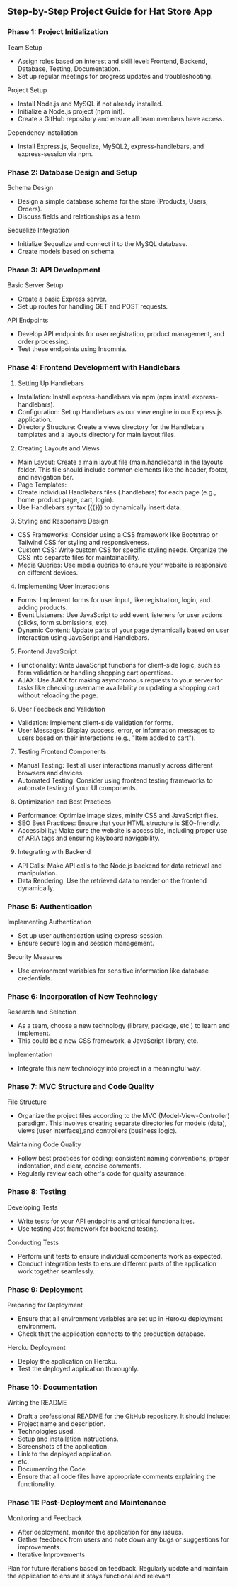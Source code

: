 ## Step-by-Step Project Guide for Hat Store App

### Phase 1: Project Initialization

Team Setup
- Assign roles based on interest and skill level: Frontend, Backend, Database, Testing, Documentation.
- Set up regular meetings for progress updates and troubleshooting.

Project Setup
- Install Node.js and MySQL if not already installed.
- Initialize a Node.js project (npm init).
- Create a GitHub repository and ensure all team members have access.

Dependency Installation
- Install Express.js, Sequelize, MySQL2, express-handlebars, and express-session via npm.

### Phase 2: Database Design and Setup

Schema Design
- Design a simple database schema for the store (Products, Users, Orders).
- Discuss fields and relationships as a team.

Sequelize Integration
- Initialize Sequelize and connect it to the MySQL database.
- Create models based on schema.

### Phase 3: API Development

Basic Server Setup
- Create a basic Express server.
- Set up routes for handling GET and POST requests.

API Endpoints
- Develop API endpoints for user registration, product management, and order processing.
- Test these endpoints using Insomnia.

### Phase 4: Frontend Development with Handlebars

1. Setting Up Handlebars
  - Installation: Install express-handlebars via npm (npm install express-handlebars).
  - Configuration: Set up Handlebars as our view engine in our Express.js application.
  - Directory Structure: Create a views directory for the Handlebars templates and a layouts directory for main layout files.

2. Creating Layouts and Views
  - Main Layout: Create a main layout file (main.handlebars) in the layouts folder. This file should include common elements like the header, footer, and navigation bar.
  - Page Templates:
  - Create individual Handlebars files (.handlebars) for each page (e.g., home, product page, cart, login).
  - Use Handlebars syntax ({{}}) to dynamically insert data.

3. Styling and Responsive Design
  - CSS Frameworks: Consider using a CSS framework like Bootstrap or Tailwind CSS for styling and responsiveness.
  - Custom CSS: Write custom CSS for specific styling needs. Organize the CSS into separate files for maintainability.
  - Media Queries: Use media queries to ensure your website is responsive on different devices.

4. Implementing User Interactions
- Forms: Implement forms for user input, like registration, login, and adding products.
- Event Listeners: Use JavaScript to add event listeners for user actions (clicks, form submissions, etc).
- Dynamic Content: Update parts of your page dynamically based on user interaction using JavaScript and Handlebars.

5. Frontend JavaScript
  - Functionality: Write JavaScript functions for client-side logic, such as form validation or handling shopping cart operations.
  - AJAX: Use AJAX for making asynchronous requests to your server for tasks like checking username availability or updating a shopping cart without reloading the page.

6. User Feedback and Validation
  - Validation: Implement client-side validation for forms.
  - User Messages: Display success, error, or information messages to users based on their interactions (e.g., "Item added to cart").

7. Testing Frontend Components
  - Manual Testing: Test all user interactions manually across different browsers and devices.
  - Automated Testing: Consider using frontend testing frameworks to automate testing of your UI components.

8. Optimization and Best Practices
  - Performance: Optimize image sizes, minify CSS and JavaScript files.
  - SEO Best Practices: Ensure that your HTML structure is SEO-friendly.
  - Accessibility: Make sure the website is accessible, including proper use of ARIA tags and ensuring keyboard navigability.

9. Integrating with Backend
  - API Calls: Make API calls to the Node.js backend for data retrieval and manipulation.
  - Data Rendering: Use the retrieved data to render on the frontend dynamically.

### Phase 5: Authentication

Implementing Authentication

- Set up user authentication using express-session.
- Ensure secure login and session management.

Security Measures
- Use environment variables for sensitive information like database credentials.

### Phase 6: Incorporation of New Technology

Research and Selection
- As a team, choose a new technology (library, package, etc.) to learn and implement.
- This could be a new CSS framework, a JavaScript library, etc.

Implementation
- Integrate this new technology into project in a meaningful way.

### Phase 7: MVC Structure and Code Quality

File Structure
- Organize the project files according to
  the MVC (Model-View-Controller) paradigm. This involves creating separate directories for models (data), 
  views (user interface),and controllers (business logic).

Maintaining Code Quality
- Follow best practices for coding: consistent naming conventions, proper indentation, and clear, concise comments.
- Regularly review each other's code for quality assurance.

### Phase 8: Testing

Developing Tests
- Write tests for your API endpoints and critical functionalities.
- Use testing Jest framework for backend testing.

Conducting Tests
- Perform unit tests to ensure individual components work as expected.
- Conduct integration tests to ensure different parts of the application work together seamlessly.

### Phase 9: Deployment

Preparing for Deployment
- Ensure that all environment variables are set up in  Heroku deployment environment.
- Check that the application connects to the production database.

Heroku Deployment
- Deploy the application on Heroku.
- Test the deployed application thoroughly.

### Phase 10: Documentation

Writing the README
- Draft a professional README for the GitHub repository. It should include:
- Project name and description.
- Technologies used.
- Setup and installation instructions.
- Screenshots of the application.
- Link to the deployed application.
- etc.
- Documenting the Code
- Ensure that all code files have appropriate comments explaining the functionality.


### Phase 11: Post-Deployment and Maintenance

Monitoring and Feedback
- After deployment, monitor the application for any issues.
- Gather feedback from users and note down any bugs or suggestions for improvements.
- Iterative Improvements

Plan for future iterations based on feedback.
Regularly update and maintain the application to ensure it stays functional and relevant